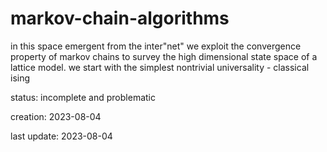 # markov-chain-algorithms

in this space emergent from the inter"net" we exploit the convergence property of markov chains to survey the high dimensional state space of a lattice model. we start with the simplest nontrivial universality - classical ising

status: incomplete and problematic

creation: 2023-08-04

last update: 2023-08-04
